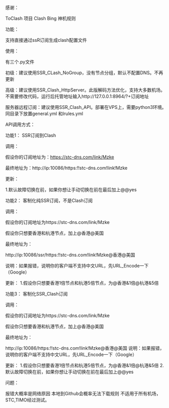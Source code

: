 感谢：

ToClash 项目 Clash Bing 神机规则

功能：

支持直接通过ssR订阅生成clash配置文件

使用：

有三个.py文件

初级：建议使用SSR_CLash_NoGroup，没有节点分组，默认不配置DNS。不再更新


高级：建议使用SSR_Clash_HttpServer。此版解码方法优化，支持大多数机场。不需要修改代码，运行后托管地址输入http://127.0.0.1:8964/?+订阅地址


服务器远程订阅：建议使用SSR_Clash_API。部署在VPS上，需要python3环境。同目录下放置general.yml 和lrules.yml 

API调用方式：

功能1：
SSR订阅到Clash

调用：

假设你的订阅地址为：https://stc-dns.com/link/Mzke     

最终地址为：http://ip:10086/https:!!stc-dns.com!link!Mzke

更新：

1.默认故障切换在前，如果你想让手动切换在前在最后加上@@yes

功能2：
客制化纯SSR订阅，不是Clash订阅

调用：

假设你的订阅地址为https://stc-dns.com/link/Mzke    

假设你只想要香港和杭港节点，加上@香港@美国

最终地址为：

http://ip:10086/ssr/https:!!stc-dns.com!link!Mzke@香港@美国

说明：如果报错，说明你的客户端不支持中文URL，先URL_Encode一下（Google）

更新：
1.假设你只想要香港1倍节点和杭港5倍节点，为@香港&1倍@杭港&5倍

功能3：
客制化SSR_Clash订阅

调用：

假设你的订阅地址为https://stc-dns.com/link/Mzke    

假设你只想要香港和杭港节点，加上@香港@美国

最终地址为：

http://ip:10086/https:!!stc-dns.com!link!Mzke@香港@美国
说明：如果报错，说明你的客户端不支持中文URL，先URL_Encode一下（Google）

更新：
1.假设你只想要香港1倍节点和杭港5倍节点，为@香港&1倍@杭港&5倍
2.默认故障切换在前，如果你想让手动切换在前在最后加上@@yes



问题：

报错大概率是网络原因
本地到Github会概率无法下载规则
不适用于所有机场，STC,TIMO经过测试。
